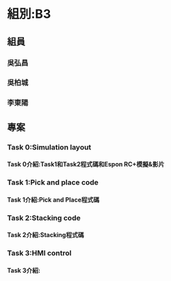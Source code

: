 ﻿# 組別:B3
## 組員
### 吳弘昌
### 吳柏城
### 李東陽

## 專案
### **Task 0:Simulation layout**
#### Task 0介紹:Task1和Task2程式碼和Espon RC+模擬&影片

### **Task 1:Pick and place code**
#### Task 1介紹:Pick and Place程式碼

### **Task 2:Stacking code**
#### Task 2介紹:Stacking程式碼

### **Task 3:HMI control**
#### Task 3介紹:








